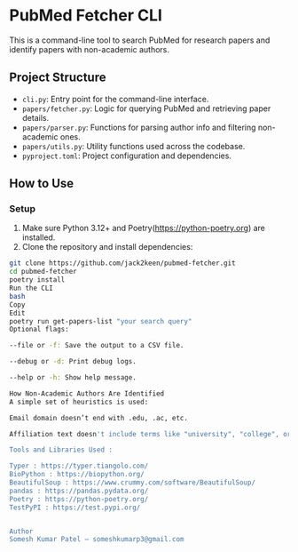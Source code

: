 # PubMed Fetcher CLI

This is a command-line tool to search PubMed for research papers and identify papers with non-academic authors.

## Project Structure

- `cli.py`: Entry point for the command-line interface.
- `papers/fetcher.py`: Logic for querying PubMed and retrieving paper details.
- `papers/parser.py`: Functions for parsing author info and filtering non-academic ones.
- `papers/utils.py`: Utility functions used across the codebase.
- `pyproject.toml`: Project configuration and dependencies.

## How to Use

### Setup

1. Make sure Python 3.12+ and Poetry(https://python-poetry.org) are installed.
2. Clone the repository and install dependencies:

```bash
git clone https://github.com/jack2keen/pubmed-fetcher.git
cd pubmed-fetcher
poetry install
Run the CLI
bash
Copy
Edit
poetry run get-papers-list "your search query"
Optional flags:

--file or -f: Save the output to a CSV file.

--debug or -d: Print debug logs.

--help or -h: Show help message.

How Non-Academic Authors Are Identified
A simple set of heuristics is used:

Email domain doesn’t end with .edu, .ac, etc.

Affiliation text doesn't include terms like "university", "college", or "institute".

Tools and Libraries Used :

Typer : https://typer.tiangolo.com/
BioPython : https://biopython.org/
BeautifulSoup : https://www.crummy.com/software/BeautifulSoup/
pandas : https://pandas.pydata.org/
Poetry : https://python-poetry.org/
TestPyPI : https://test.pypi.org/ 


Author
Somesh Kumar Patel – someshkumarp3@gmail.com